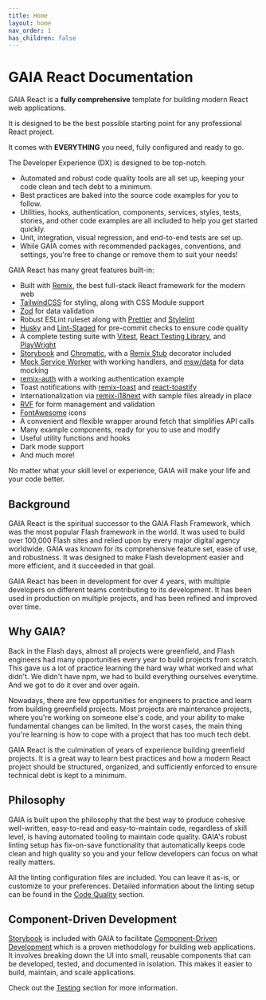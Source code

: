 ```yaml
---
title: Home
layout: home
nav_order: 1
has_children: false
---
```


# GAIA React Documentation

GAIA React is a **fully comprehensive** template for building modern React web applications.

It is designed to be the best possible starting point for any professional React project.

It comes with **EVERYTHING** you need, fully configured and ready to go.

The Developer Experience (DX) is designed to be top-notch.

- Automated and robust code quality tools are all set up, keeping your code clean and tech debt to a minimum.
- Best practices are baked into the source code examples for you to follow.
- Utilities, hooks, authentication, components, services, styles, tests, stories, and other code examples are all included to help you get started quickly.
- Unit, integration, visual regression, and end-to-end tests are set up.
- While GAIA comes with recommended packages, conventions, and settings, you're free to change or remove them to suit your needs!

GAIA React has many great features built-in:

- Built with [Remix](https://remix.run/), the best full-stack React framework for the modern web
- [TailwindCSS](https://tailwindcss.com/) for styling, along with CSS Module support
- [Zod](https://zod.dev/) for data validation
- Robust ESLint ruleset along with [Prettier](https://prettier.io/) and [Stylelint](https://stylelint.io/)
- [Husky](https://typicode.github.io/husky/) and [Lint-Staged](https://github.com/lint-staged/lint-staged) for pre-commit checks to ensure code quality
- A complete testing suite with [Vitest](https://vitest.dev), [React Testing Library](https://testing-library.com/docs/react-testing-library/intro/), and [PlayWright](https://playwright.dev/docs/intro)
- [Storybook](https://storybook.js.org/) and [Chromatic](https://chromatic.com/), with a [Remix Stub](https://remix.run/docs/en/main/utils/create-remix-stub) decorator included
- [Mock Service Worker](https://mswjs.io/) with working handlers, and [msw/data](https://github.com/mswjs/data) for data mocking
- [remix-auth](https://remix.run/resources/remix-auth) with a working authentication example
- Toast notifications with [remix-toast](https://remix.run/resources/remix-toast) and [react-toastify](https://fkhadra.github.io/react-toastify/introduction)
- Internationalization via [remix-i18next](https://github.com/sergiodxa/remix-i18next) with sample files already in place
- [RVF](https://www.rvf-js.io/) for form management and validation
- [FontAwesome](https://fontawesome.com/) icons
- A convenient and flexible wrapper around fetch that simplifies API calls
- Many example components, ready for you to use and modify
- Useful utility functions and hooks
- Dark mode support
- And much more!

No matter what your skill level or experience, GAIA will make your life and your code better.

## Background

GAIA React is the spiritual successor to the GAIA Flash Framework, which was the most popular Flash framework in the world. It was used to build over 100,000 Flash sites and relied upon by every major digital agency worldwide. GAIA was known for its comprehensive feature set, ease of use, and robustness. It was designed to make Flash development easier and more efficient, and it succeeded in that goal.

GAIA React has been in development for over 4 years, with multiple developers on different teams contributing to its development. It has been used in production on multiple projects, and has been refined and improved over time.

## Why GAIA?

Back in the Flash days, almost all projects were greenfield, and Flash engineers had many opportunities every year to build projects from scratch. This gave us a lot of practice learning the hard way what worked and what didn't. We didn't have npm, we had to build everything ourselves everytime. And we got to do it over and over again.

Nowadays, there are few opportunities for engineers to practice and learn from building greenfield projects. Most projects are maintenance projects, where you're working on someone else's code, and your ability to make fundamental changes can be limited. In the worst cases, the main thing you're learning is how to cope with a project that has too much tech debt.

GAIA React is the culmination of years of experience building greenfield projects. It is a great way to learn best practices and how a modern React project should be structured, organized, and sufficiently enforced to ensure technical debt is kept to a minimum.

## Philosophy

GAIA is built upon the philosophy that the best way to produce cohesive well-written, easy-to-read and easy-to-maintain code, regardless of skill level, is having automated tooling to maintain code quality. GAIA's robust linting setup has fix-on-save functionality that automatically keeps code clean and high quality so you and your fellow developers can focus on what really matters.

All the linting configuration files are included. You can leave it as-is, or customize to your preferences. Detailed information about the linting setup can be found in the [Code Quality](/docs/tech-stack/code-quality) section.

## Component-Driven Development

[Storybook](https://storybook.js.org/) is included with GAIA to facilitate [Component-Driven Development](https://www.componentdriven.org/) which is a proven methodology for building web applications. It involves breaking down the UI into small, reusable components that can be developed, tested, and documented in isolation. This makes it easier to build, maintain, and scale applications.

Check out the [Testing](/docs/tech-stack/testing) section for more information.


